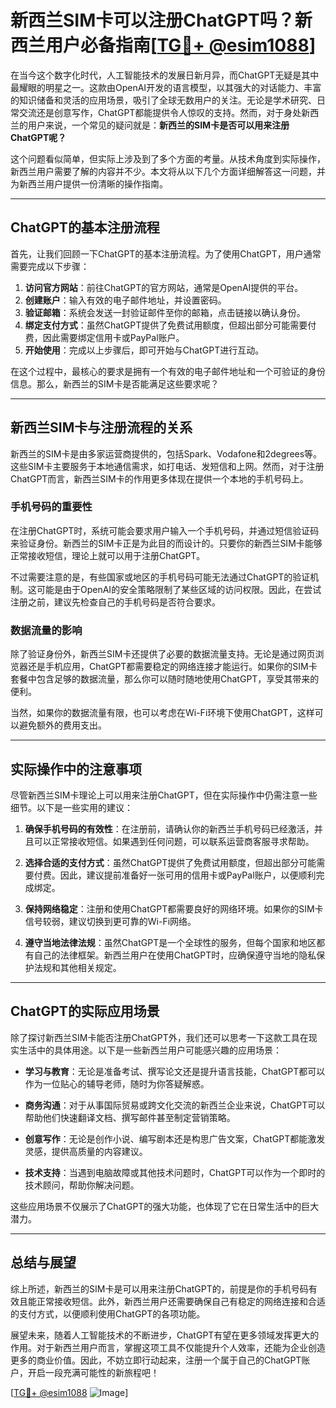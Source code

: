 # 新西兰SIM卡可以注册ChatGPT吗？新西兰用户必备指南[[TG💪+ @esim1088](https://t.me/s/esim1088)]

在当今这个数字化时代，人工智能技术的发展日新月异，而ChatGPT无疑是其中最耀眼的明星之一。这款由OpenAI开发的语言模型，以其强大的对话能力、丰富的知识储备和灵活的应用场景，吸引了全球无数用户的关注。无论是学术研究、日常交流还是创意写作，ChatGPT都能提供令人惊叹的支持。然而，对于身处新西兰的用户来说，一个常见的疑问就是：**新西兰的SIM卡是否可以用来注册ChatGPT呢？**

这个问题看似简单，但实际上涉及到了多个方面的考量。从技术角度到实际操作，新西兰用户需要了解的内容并不少。本文将从以下几个方面详细解答这一问题，并为新西兰用户提供一份清晰的操作指南。

---

## ChatGPT的基本注册流程

首先，让我们回顾一下ChatGPT的基本注册流程。为了使用ChatGPT，用户通常需要完成以下步骤：

1. **访问官方网站**：前往ChatGPT的官方网站，通常是OpenAI提供的平台。
2. **创建账户**：输入有效的电子邮件地址，并设置密码。
3. **验证邮箱**：系统会发送一封验证邮件至你的邮箱，点击链接以确认身份。
4. **绑定支付方式**：虽然ChatGPT提供了免费试用额度，但超出部分可能需要付费，因此需要绑定信用卡或PayPal账户。
5. **开始使用**：完成以上步骤后，即可开始与ChatGPT进行互动。

在这个过程中，最核心的要求是拥有一个有效的电子邮件地址和一个可验证的身份信息。那么，新西兰的SIM卡是否能满足这些要求呢？

---

## 新西兰SIM卡与注册流程的关系

新西兰的SIM卡是由多家运营商提供的，包括Spark、Vodafone和2degrees等。这些SIM卡主要服务于本地通信需求，如打电话、发短信和上网。然而，对于注册ChatGPT而言，新西兰SIM卡的作用更多体现在提供一个本地的手机号码上。

### 手机号码的重要性

在注册ChatGPT时，系统可能会要求用户输入一个手机号码，并通过短信验证码来验证身份。新西兰的SIM卡正是为此目的而设计的。只要你的新西兰SIM卡能够正常接收短信，理论上就可以用于注册ChatGPT。

不过需要注意的是，有些国家或地区的手机号码可能无法通过ChatGPT的验证机制。这可能是由于OpenAI的安全策略限制了某些区域的访问权限。因此，在尝试注册之前，建议先检查自己的手机号码是否符合要求。

### 数据流量的影响

除了验证身份外，新西兰SIM卡还提供了必要的数据流量支持。无论是通过网页浏览器还是手机应用，ChatGPT都需要稳定的网络连接才能运行。如果你的SIM卡套餐中包含足够的数据流量，那么你可以随时随地使用ChatGPT，享受其带来的便利。

当然，如果你的数据流量有限，也可以考虑在Wi-Fi环境下使用ChatGPT，这样可以避免额外的费用支出。

---

## 实际操作中的注意事项

尽管新西兰SIM卡理论上可以用来注册ChatGPT，但在实际操作中仍需注意一些细节。以下是一些实用的建议：

1. **确保手机号码的有效性**：在注册前，请确认你的新西兰手机号码已经激活，并且可以正常接收短信。如果遇到任何问题，可以联系运营商客服寻求帮助。

2. **选择合适的支付方式**：虽然ChatGPT提供了免费试用额度，但超出部分可能需要付费。因此，建议提前准备好一张可用的信用卡或PayPal账户，以便顺利完成绑定。

3. **保持网络稳定**：注册和使用ChatGPT都需要良好的网络环境。如果你的SIM卡信号较弱，建议切换到更可靠的Wi-Fi网络。

4. **遵守当地法律法规**：虽然ChatGPT是一个全球性的服务，但每个国家和地区都有自己的法律框架。新西兰用户在使用ChatGPT时，应确保遵守当地的隐私保护法规和其他相关规定。

---

## ChatGPT的实际应用场景

除了探讨新西兰SIM卡能否注册ChatGPT外，我们还可以思考一下这款工具在现实生活中的具体用途。以下是一些新西兰用户可能感兴趣的应用场景：

- **学习与教育**：无论是准备考试、撰写论文还是提升语言技能，ChatGPT都可以作为一位贴心的辅导老师，随时为你答疑解惑。
  
- **商务沟通**：对于从事国际贸易或跨文化交流的新西兰企业来说，ChatGPT可以帮助他们快速翻译文档、撰写邮件甚至制定营销策略。

- **创意写作**：无论是创作小说、编写剧本还是构思广告文案，ChatGPT都能激发灵感，提供高质量的内容建议。

- **技术支持**：当遇到电脑故障或其他技术问题时，ChatGPT可以作为一个即时的技术顾问，帮助你解决问题。

这些应用场景不仅展示了ChatGPT的强大功能，也体现了它在日常生活中的巨大潜力。

---

## 总结与展望

综上所述，新西兰的SIM卡是可以用来注册ChatGPT的，前提是你的手机号码有效且能正常接收短信。此外，新西兰用户还需要确保自己有稳定的网络连接和合适的支付方式，以便顺利使用ChatGPT的各项功能。

展望未来，随着人工智能技术的不断进步，ChatGPT有望在更多领域发挥更大的作用。对于新西兰用户而言，掌握这项工具不仅能提升个人效率，还能为企业创造更多的商业价值。因此，不妨立即行动起来，注册一个属于自己的ChatGPT账户，开启一段充满可能性的新旅程吧！

[[TG💪+ @esim1088](https://t.me/s/esim1088) ![Image](https://i.postimg.cc/4NQfJmqS/Snipaste-2025-05-13-00-14-12.png)]